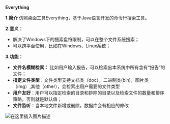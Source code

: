**Everything**

**1.简介**
仿照桌面工具Everything，基于Java语言开发的命令行搜索工具。

**2.意义：**

 - 解决了Windows下的搜索盘符限制，可以在整个文件系统搜索；
 - 可以跨平台使用，比如在Windows、Linux系统；

**3.功能：**

 - **文件名模糊检索：** 比如用户输入报告，可以检索出本系统中所有含有“报告”的文件；
 - **指定文件类型**：文件类型支持文档类（doc），二进制类(bin)，图片类（img）,其他（other），会检索出用户需要的文件类型
 - **用户友好**：用户可以指定检索的目录和排除的目录以及检索文件的数量和排序策略，否则就是默认值；
 - **文件监听**：当本地文件新增或删除，数据库会有相应的修改 
 
 ![在这里插入图片描述](https://img-blog.csdnimg.cn/20190227090646380.png?x-oss-process=image/watermark,type_ZmFuZ3poZW5naGVpdGk,shadow_10,text_aHR0cHM6Ly9ibG9nLmNzZG4ubmV0L3NvcGhpYV9feXU=,size_16,color_FFFFFF,t_70)
